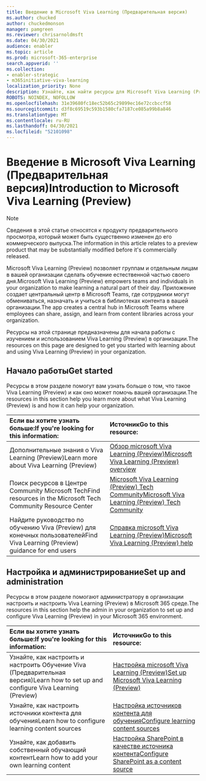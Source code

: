 ```yaml
---
title: Введение в Microsoft Viva Learning (Предварительная версия)
ms.author: chucked
author: chuckedmonson
manager: pamgreen
ms.reviewer: chrisarnoldmsft
ms.date: 04/30/2021
audience: enabler
ms.topic: article
ms.prod: microsoft-365-enterprise
search.appverid: ''
ms.collection:
- enabler-strategic
- m365initiative-viva-learning
localization_priority: None
description: Узнайте, как найти ресурсы для Microsoft Viva Learning (Preview).
ROBOTS: NOINDEX, NOFOLLOW
ms.openlocfilehash: 31e39680fc18ec52b65c29899ec16e72ccbccf58
ms.sourcegitcommit: d3f8c69519c593b1580cfa7187ce085a99b8a846
ms.translationtype: MT
ms.contentlocale: ru-RU
ms.lasthandoff: 04/30/2021
ms.locfileid: "52101098"
---
```

# <a name="introduction-to-microsoft-viva-learning-preview"></a><span data-ttu-id="ac729-103">Введение в Microsoft Viva Learning (Предварительная версия)</span><span class="sxs-lookup"><span data-stu-id="ac729-103">Introduction to Microsoft Viva Learning (Preview)</span></span>

> [!NOTE]
> <span data-ttu-id="ac729-104">Сведения в этой статье относятся к продукту предварительного просмотра, который может быть существенно изменен до его коммерческого выпуска.</span><span class="sxs-lookup"><span data-stu-id="ac729-104">The information in this article relates to a preview product that may be substantially modified before it's commercially released.</span></span> 

<span data-ttu-id="ac729-105">Microsoft Viva Learning (Preview) позволяет группам и отдельным лицам в вашей организации сделать обучение естественной частью своего дня.</span><span class="sxs-lookup"><span data-stu-id="ac729-105">Microsoft Viva Learning (Preview) empowers teams and individuals in your organization to make learning a natural part of their day.</span></span> <span data-ttu-id="ac729-106">Приложение создает центральный центр в Microsoft Teams, где сотрудники могут обмениваться, назначать и учиться в библиотеках контента в вашей организации.</span><span class="sxs-lookup"><span data-stu-id="ac729-106">The app creates a central hub in Microsoft Teams where employees can share, assign, and learn from content libraries across your organization.</span></span>

<span data-ttu-id="ac729-107">Ресурсы на этой странице предназначены для начала работы с изучением и использованием Viva Learning (Preview) в организации.</span><span class="sxs-lookup"><span data-stu-id="ac729-107">The resources on this page are designed to get you started with learning about and using Viva Learning (Preview) in your organization.</span></span>

## <a name="get-started"></a><span data-ttu-id="ac729-108">Начало работы</span><span class="sxs-lookup"><span data-stu-id="ac729-108">Get started</span></span>

<span data-ttu-id="ac729-109">Ресурсы в этом разделе помогут вам узнать больше о том, что такое Viva Learning (Preview) и как оно может помочь вашей организации.</span><span class="sxs-lookup"><span data-stu-id="ac729-109">The resources in this section help you learn more about what Viva Learning (Preview) is and how it can help your organization.</span></span>

| <span data-ttu-id="ac729-110">Если вы хотите узнать больше:</span><span class="sxs-lookup"><span data-stu-id="ac729-110">If you're looking for this information:</span></span> | <span data-ttu-id="ac729-111">Источник</span><span class="sxs-lookup"><span data-stu-id="ac729-111">Go to this resource:</span></span> |
|:-----|:-----|
|<span data-ttu-id="ac729-112">Дополнительные знания о Viva Learning (Preview)</span><span class="sxs-lookup"><span data-stu-id="ac729-112">Learn more about Viva Learning (Preview)</span></span>|[<span data-ttu-id="ac729-113">Обзор microsoft Viva Learning (Preview)</span><span class="sxs-lookup"><span data-stu-id="ac729-113">Microsoft Viva Learning (Preview) overview</span></span>](overview-viva-learning.md)|
|<span data-ttu-id="ac729-114">Поиск ресурсов в Центре Community Microsoft Tech</span><span class="sxs-lookup"><span data-stu-id="ac729-114">Find resources in the Microsoft Tech Community Resource Center</span></span>|[<span data-ttu-id="ac729-115">Microsoft Viva Learning (Preview) Tech Community</span><span class="sxs-lookup"><span data-stu-id="ac729-115">Microsoft Viva Learning (Preview) Tech Community</span></span>](https://resources.techcommunity.microsoft.com/viva-learning/)|
|<span data-ttu-id="ac729-116">Найдите руководство по обучению Viva (Preview) для конечных пользователей</span><span class="sxs-lookup"><span data-stu-id="ac729-116">Find Viva Learning (Preview) guidance for end users</span></span>|[<span data-ttu-id="ac729-117">Справка microsoft Viva Learning (Preview)</span><span class="sxs-lookup"><span data-stu-id="ac729-117">Microsoft Viva Learning (Preview) help</span></span>](https://support.microsoft.com/office/learning-preview-app-01bfed12-c327-41e0-a68f-7fa527dcc98a)|

## <a name="set-up-and-administration"></a><span data-ttu-id="ac729-118">Настройка и администрирование</span><span class="sxs-lookup"><span data-stu-id="ac729-118">Set up and administration</span></span>

<span data-ttu-id="ac729-119">Ресурсы в этом разделе помогают администратору в организации настроить и настроить Viva Learning (Preview) в Microsoft 365 среде.</span><span class="sxs-lookup"><span data-stu-id="ac729-119">The resources in this section help the admin in your organization to set up and configure Viva Learning (Preview) in your Microsoft 365 environment.</span></span>

| <span data-ttu-id="ac729-120">Если вы хотите узнать больше:</span><span class="sxs-lookup"><span data-stu-id="ac729-120">If you're looking for this information:</span></span> | <span data-ttu-id="ac729-121">Источник</span><span class="sxs-lookup"><span data-stu-id="ac729-121">Go to this resource:</span></span> |
|:-----|:-----|
|<span data-ttu-id="ac729-122">Узнайте, как настроить и настроить Обучение Viva (Предварительная версия)</span><span class="sxs-lookup"><span data-stu-id="ac729-122">Learn how to set up and configure Viva Learning (Preview)</span></span>|[<span data-ttu-id="ac729-123">Настройка microsoft Viva Learning (Preview)</span><span class="sxs-lookup"><span data-stu-id="ac729-123">Set up Microsoft Viva Learning (Preview)</span></span>](set-up-teams-admin-center.md)|
|<span data-ttu-id="ac729-124">Узнайте, как настроить источники контента для обучения</span><span class="sxs-lookup"><span data-stu-id="ac729-124">Learn how to configure learning content sources</span></span>|[<span data-ttu-id="ac729-125">Настройка источников контента для обучения</span><span class="sxs-lookup"><span data-stu-id="ac729-125">Configure learning content sources</span></span>](content-sources-365-admin-center.md)|
|<span data-ttu-id="ac729-126">Узнайте, как добавить собственный обучающий контент</span><span class="sxs-lookup"><span data-stu-id="ac729-126">Learn how to add your own learning content</span></span>|[<span data-ttu-id="ac729-127">Настройка SharePoint в качестве источника контента</span><span class="sxs-lookup"><span data-stu-id="ac729-127">Configure SharePoint as a content source</span></span>](configure-sharepoint-content-source.md)|





